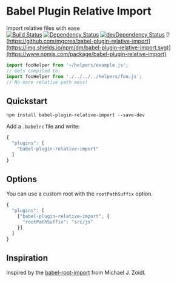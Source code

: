 # Babel Plugin Relative Import

Import relative files with ease<br>
[![Build Status](https://travis-ci.org/mgcrea/babel-plugin-relative-import.svg?branch=master)](https://travis-ci.org/mgcrea/babel-plugin-relative-import)
[![Dependency Status](https://david-dm.org/mgcrea/babel-plugin-relative-import.svg)](https://david-dm.org/mgcrea/babel-plugin-relative-import)
[![devDependency Status](https://david-dm.org/mgcrea/babel-plugin-relative-import/dev-status.svg)](https://david-dm.org/mgcrea/babel-plugin-relative-import#info=devDependencies)
[![https://github.com/mgcrea/babel-plugin-relative-import](https://img.shields.io/npm/dm/babel-plugin-relative-import.svg)](https://www.npmjs.com/package/babel-plugin-relative-import)

```js
import fooHelper from '~/helpers/example.js';
// Gets compiled to:
import fooHelper from './../../../helpers/foo.js';
// No more relative path mess!
```

## Quickstart

```
npm install babel-plugin-relative-import --save-dev
```

Add a `.babelrc` file and write:
```js
{
  "plugins": [
    "babel-plugin-relative-import"
  ]
}
```

## Options

You can use a custom root with the `rootPathSuffix` option.

```js
{
  "plugins": [
    ["babel-plugin-relative-import", {
      "rootPathSuffix": "src/js"
    }]
  ]
}
```

## Inspiration

Inspired by the [babel-root-import](https://github.com/michaelzoidl/babel-root-import) from Michael J. Zoidl.
